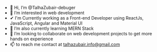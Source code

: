 - 👋 Hi, I’m @TalhaZubair-debuger
- 👀 I’m interested in web development
- ✔  I'm Currently working as a Front-end Developer using ReactJs, JavaScript, Angular and Material UI
- 🌱 I’m also currently learning MERN Stack
- 💞️ I’m looking to collaborate on web development projects to get more hands on experience
- 📫 to reach me contact at talhazubair.info@gmail.com
